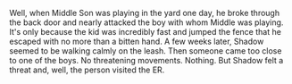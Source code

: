 
Well,
when Middle Son was playing in the yard one day, he broke through the
back door and nearly attacked the boy with whom Middle was playing.
It's only because the kid was incredibly fast and jumped the fence that
he escaped with no more than a bitten hand.  A few weeks later, Shadow
seemed to be walking calmly on the leash.  Then someone came too close
to one of the boys.  No threatening movements.  Nothing.  But Shadow felt
a threat and, well, the person visited the ER.

